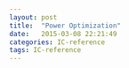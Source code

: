 ```yaml
---
layout: post
title:  "Power Optimization"
date:   2015-03-08 22:21:49
categories: IC-reference
tags: IC-reference
---
```




